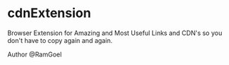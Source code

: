 # cdnExtension

Browser Extension for Amazing and Most Useful Links and CDN's so you don't have to copy again and again.


Author @RamGoel
